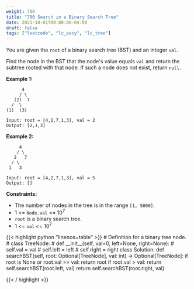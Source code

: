 ```yaml
---
weight: 700
title: "700 Search in a Binary Search Tree"
date: 2021-10-01T00:00:00-04:00
draft: false
tags: ["leetcode", "lc_easy", "lc_tree"]
---
```


You are given the `root` of a binary search tree (BST) and an integer `val`.

Find the node in the BST that the node's value equals `val` and return the subtree rooted with that node. If such a node does not exist, return `null`.

**Example 1:**
```
      4
     / \
   (2)  7
  /  \
(1)  (3)

Input: root = [4,2,7,1,3], val = 2
Output: [2,1,3]
```

**Example 2:**
```
     4
    / \
   2   7
  / \
 1   3

Input: root = [4,2,7,1,3], val = 5
Output: []

```

**Constraints:**
- The number of nodes in the tree is in the range `[1, 5000]`.
- 1 <= `Node.val` <= 10<sup>7</sup>
- `root` is a binary search tree.
- 1 <= `val` <= 10<sup>7</sup>

<div class="tabs"></div>
<div class="tab-content">
<div id="python" class="lang">
{{< highlight python "linenos=table" >}}
# Definition for a binary tree node.
# class TreeNode:
#     def __init__(self, val=0, left=None, right=None):
#         self.val = val
#         self.left = left
#         self.right = right
class Solution:
    def searchBST(self, root: Optional[TreeNode], val: int) -> Optional[TreeNode]:
        if root is None or root.val == val:
            return root
        if root.val > val:
            return self.searchBST(root.left, val)
        return self.searchBST(root.right, val)

{{< / highlight >}}
</div>
</div>
